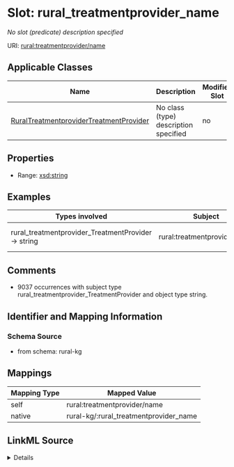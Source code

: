 

# Slot: rural_treatmentprovider_name


_No slot (predicate) description specified_





URI: [rural:treatmentprovider/name](http://sail.ua.edu/ruralkg/treatmentprovider/name)



<!-- no inheritance hierarchy -->





## Applicable Classes

| Name | Description | Modifies Slot |
| --- | --- | --- |
| [RuralTreatmentproviderTreatmentProvider](../classes/RuralTreatmentproviderTreatmentProvider.md) | No class (type) description specified |  no  |







## Properties

* Range: [xsd:string](xsd:string)






## Examples

| Types involved | Subject | Predicate | Object |
| --- | --- | --- | --- |
| rural_treatmentprovider_TreatmentProvider → string | rural:treatmentprovider/TP_1 | rural:treatmentprovider/name | SpectraCare Health Systems |


## Comments

* 9037 occurrences with subject type rural_treatmentprovider_TreatmentProvider and object type string.

## Identifier and Mapping Information







### Schema Source


* from schema: rural-kg




## Mappings

| Mapping Type | Mapped Value |
| ---  | ---  |
| self | rural:treatmentprovider/name |
| native | rural-kg/:rural_treatmentprovider_name |




## LinkML Source

<details>
```yaml
name: rural_treatmentprovider_name
description: No slot (predicate) description specified
comments:
- 9037 occurrences with subject type rural_treatmentprovider_TreatmentProvider and
  object type string.
examples:
- description: rural_treatmentprovider_TreatmentProvider → string
  object:
    example_object: SpectraCare Health Systems
    example_predicate: rural:treatmentprovider/name
    example_subject: rural:treatmentprovider/TP_1
from_schema: rural-kg
rank: 1000
slot_uri: rural:treatmentprovider/name
alias: rural_treatmentprovider_name
domain_of:
- rural_treatmentprovider_TreatmentProvider
range: string

```
</details>